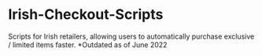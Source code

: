 # Irish-Checkout-Scripts
Scripts for Irish retailers, allowing users to automatically purchase exclusive / limited items faster. *Outdated as of June 2022
